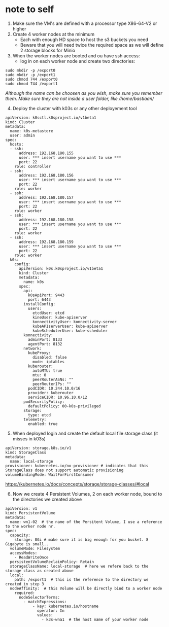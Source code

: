 # note to self 

1. Make sure the VM's are defined with a processor type X86-64-V2 or higher
2. Create 4 worker nodes at the minimum
   - Each with enough HD space to host the s3 buckets you need
   - Beware that you will need twice the required space as we will define 2 storage blocks for Minio
3. When the worker nodes are booted and ou have ssh access:
   - log in on each worker node and create two directories:
```
sudo mkdir -p /export0
sudo mkdir -p /export1
sudo chmod 744 /export0
sudo chmod 744 /export1
```
_Although the name can be choosen as you wish, make sure you remember them. Make sure they are not inside a user folder, like /home/bastiaan/_

4. Deploy the cluster with k03s or any other deployement tool
```
apiVersion: k0sctl.k0sproject.io/v1beta1
kind: Cluster
metadata:
  name: k0s-metastore
  user: admin
spec:
  hosts:
  - ssh:
      address: 192.168.180.155
      user: *** insert username you want to use ***
      port: 22
    role: controller
  - ssh:
      address: 192.168.180.156
      user: *** insert username you want to use ***
      port: 22
    role: worker
  - ssh:
      address: 192.168.180.157
      user: *** insert username you want to use ***
      port: 22
    role: worker
  - ssh:
      address: 192.168.180.158
      user: *** insert username you want to use ***
      port: 22
    role: worker
  - ssh:
      address: 192.168.180.159
      user: *** insert username you want to use ***
      port: 22
    role: worker    
  k0s:
    config:
      apiVersion: k0s.k0sproject.io/v1beta1
      kind: Cluster
      metadata:
        name: k0s
      spec:
        api:
          k0sApiPort: 9443
          port: 6443
        installConfig:
          users:
            etcdUser: etcd
            kineUser: kube-apiserver
            konnectivityUser: konnectivity-server
            kubeAPIserverUser: kube-apiserver
            kubeSchedulerUser: kube-scheduler
        konnectivity:
          adminPort: 8133
          agentPort: 8132
        network:
          kubeProxy:
            disabled: false
            mode: iptables
          kuberouter:
            autoMTU: true
            mtu: 0
            peerRouterASNs: ""
            peerRouterIPs: ""
          podCIDR: 10.244.10.0/16
          provider: kuberouter
          serviceCIDR: 10.96.10.0/12
        podSecurityPolicy:
          defaultPolicy: 00-k0s-privileged
        storage:
          type: etcd
        telemetry:
          enabled: true
```
5. When deployed login and create the default local file storage class  (it misses in k03s)
```
apiVersion: storage.k8s.io/v1
kind: StorageClass
metadata:
  name: local-storage
provisioner: kubernetes.io/no-provisioner # indicates that this StorageClass does not support automatic provisioning
volumeBindingMode: WaitForFirstConsumer
```
https://kubernetes.io/docs/concepts/storage/storage-classes/#local

6. Now we create 4 Persistent Volumes, 2 on each worker node, bound to the directories we created above
```
apiVersion: v1
kind: PersistentVolume
metadata:
  name: wn1-02  # the name of the Persitent Volume, I use a reference to the worker node nr.
spec:
  capacity:
    storage: 8Gi # make sure it is big enough for you bucket. 8 Gigabyte is small.. 
  volumeMode: Filesystem
  accessModes:
    - ReadWriteOnce
  persistentVolumeReclaimPolicy: Retain
  storageClassName: local-storage  # here we refere back to the storage class as created above 
  local:
    path: /export1  # this is the reference to the directory we created in step 3
  nodeAffinity:  # this Volume will be directly bind to a worker node
    required:
      nodeSelectorTerms:
        - matchExpressions:
            - key: kubernetes.io/hostname
              operator: In
              values:
                - k3s-wna1  # the host name of your worker node
```
